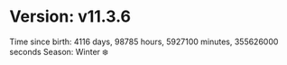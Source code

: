 # Version: v11.3.6
Time since birth: 4116 days, 98785 hours, 5927100 minutes, 355626000 seconds
Season: Winter ❄️
